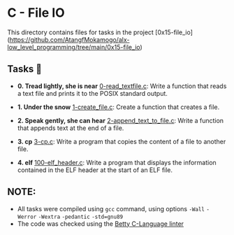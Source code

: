 # C - File IO

This directory contains files for tasks in the project [0x15-file_io] (https://github.com/AtangfMokamogo/alx-low_level_programming/tree/main/0x15-file_io)

## Tasks :page_with_curl:

* **0. Tread lightly, she is near**
[0-read_textfile.c](https://github.com/AtangfMokamogo/alx-low_level_programming/blob/main/0x15-file_io/0-read_textfile.c): Write a function that reads a text file and prints it to the POSIX standard output.

* **1. Under the snow**
[1-create_file.c](https://github.com/AtangfMokamogo/alx-low_level_programming/blob/main/0x15-file_io/1-create_file.c): Create a function that creates a file.

* **2. Speak gently, she can hear**
[2-append_text_to_file.c](https://github.com/AtangfMokamogo/alx-low_level_programming/blob/main/0x15-file_io/2-append_text_to_file.c): Write a function that appends text at the end of a file.

* **3. cp**
[3-cp.c](https://github.com/AtangfMokamogo/alx-low_level_programming/blob/main/0x15-file_io/3-cp.c): Write a program that copies the content of a file to another file.

* **4. elf**
[100-elf_header.c](https://github.com/AtangfMokamogo/alx-low_level_programming/blob/main/0x15-file_io/100-elf_header.c): Write a program that displays the information contained in the ELF header at the start of an ELF file.

## NOTE:
* All tasks were compiled using `gcc` command, using options `-Wall` `-Werror` `-Wextra` `-pedantic` `-std=gnu89`
* The code was checked using the [Betty C-Language linter](https://github.com/holbertonschool/Betty/wiki)